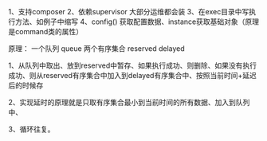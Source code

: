 1、支持composer
2、依赖supervisor 大部分运维都会装
3、在exec目录中写执行方法、如例子中缩写
4、config() 获取配置数据、instance获取基础对象（原理是command类的属性）



原理：
一个队列 queue 
两个有序集合 reserved delayed

1、从队列中取出、放到reserved中暂存、如果执行成功、则删除、如果没有执行成功、则从reserved有序集合中加入到delayed有序集合中、按照当前时间+延迟后的时候存

2、实现延时的原理就是只取有序集合最小到当前时间的所有数据、加入到队列中、

3、循环往复。












